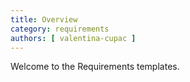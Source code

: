 ```yaml
---
title: Overview
category: requirements
authors: [ valentina-cupac ]
---
```


Welcome to the Requirements templates.